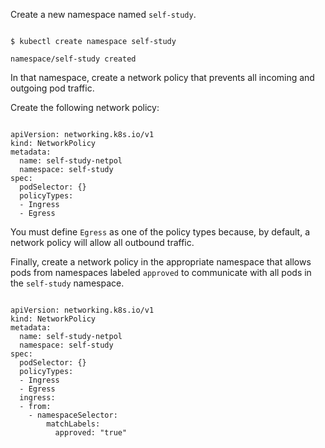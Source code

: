 <!-- CKS Self-Study Mod 1 -->

Create a new namespace named <code>self-study</code>.

<pre class="wp-block-code"><code>
$ kubectl create namespace self-study

namespace/self-study created
</code></pre>

In that namespace, create a network policy that prevents all incoming and outgoing pod traffic.

Create the following network policy:

<pre class="wp-block-code"><code>
apiVersion: networking.k8s.io/v1
kind: NetworkPolicy
metadata:
  name: self-study-netpol
  namespace: self-study
spec:
  podSelector: {}
  policyTypes:
  - Ingress
  - Egress
</code></pre>

You must define <code>Egress</code> as one of the policy types because, by default, a network policy will allow all outbound traffic.

Finally, create a network policy in the appropriate namespace that allows pods from namespaces labeled <code>approved</code> to communicate with all pods in the <code>self-study</code> namespace.

<pre class="wp-block-code"><code>
apiVersion: networking.k8s.io/v1
kind: NetworkPolicy
metadata:
  name: self-study-netpol
  namespace: self-study
spec:
  podSelector: {}
  policyTypes:
  - Ingress
  - Egress
  ingress:
  - from:
    - namespaceSelector:
        matchLabels:
          approved: "true"
</code></pre>
